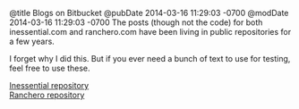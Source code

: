 @title Blogs on Bitbucket
@pubDate 2014-03-16 11:29:03 -0700
@modDate 2014-03-16 11:29:03 -0700
The posts (though not the code) for both inessential.com and ranchero.com have been living in public repositories for a few years.

I forget why I did this. But if you ever need a bunch of text to use for testing, feel free to use these.

[Inessential repository](https://bitbucket.org/brentsimmons/inessential.com)<br />
[Ranchero repository](https://bitbucket.org/brentsimmons/ranchero.com)
